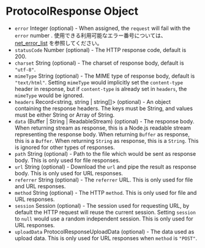 # ProtocolResponse Object

* `error` Integer (optional) - When assigned, the `request` will fail with the `error` number . 使用できる利用可能なエラー番号については、[net_error_list](https://code.google.com/p/chromium/codesearch#chromium/src/net/base/net_error_list.h) を参照してください。
* `statusCode` Number (optional) - The HTTP response code, default is 200.
* `charset` String (optional) - The charset of response body, default is `"utf-8"`.
* `mimeType` String (optional) - The MIME type of response body, default is `"text/html"`. Setting `mimeType` would implicitly set the `content-type` header in response, but if `content-type` is already set in `headers`, the `mimeType` would be ignored.
* `headers` Record<string, string | string[]> (optional) - An object containing the response headers. The keys must be String, and values must be either String or Array of String.
* `data` (Buffer | String | ReadableStream) (optional) - The response body. When returning stream as response, this is a Node.js readable stream representing the response body. When returning `Buffer` as response, this is a `Buffer`. When returning `String` as response, this is a `String`. This is ignored for other types of responses.
* `path` String (optional) - Path to the file which would be sent as response body. This is only used for file responses.
* `url` String (optional) - Download the `url` and pipe the result as response body. This is only used for URL responses.
* `referrer` String (optional) - The `referrer` URL. This is only used for file and URL responses.
* `method` String (optional) - The HTTP `method`. This is only used for file and URL responses.
* `session` Session (optional) - The session used for requesting URL, by default the HTTP request will reuse the current session. Setting `session` to `null` would use a random independent session. This is only used for URL responses.
* `uploadData` ProtocolResponseUploadData (optional) - The data used as upload data. This is only used for URL responses when `method` is `"POST"`.
